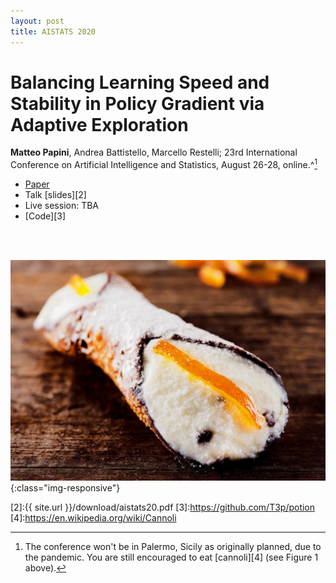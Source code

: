 ```yaml
---
layout: post
title: AISTATS 2020
---
```

# Balancing Learning Speed and Stability in Policy Gradient via Adaptive Exploration
**Matteo Papini**, Andrea Battistello, Marcello Restelli; 23rd International Conference on Artificial Intelligence and Statistics, August 26-28, online.^[^1]

* [Paper][1]
* Talk [slides][2]
* Live session: TBA
* [Code][3]

<br/><br/>

![image-title-here](../images/cannolo.jpg){:class="img-responsive"}

[^1]:The conference won't be in Palermo, Sicily as originally planned, due to the pandemic. You are still encouraged to eat [cannoli][4] (see Figure 1 above).

[1]:http://proceedings.mlr.press/v108/papini20a.html
[2]:{{ site.url }}/download/aistats20.pdf
[3]:https://github.com/T3p/potion
[4]:https://en.wikipedia.org/wiki/Cannoli
